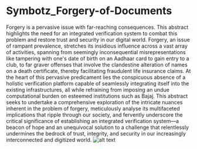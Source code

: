 # Symbotz_Forgery-of-Documents
Forgery is a pervasive issue with far-reaching consequences. This abstract highlights the need for an integrated verification system to combat this problem and restore trust and security in our digital world.
Forgery, an issue of rampant prevalence, stretches its insidious influence across a 
vast array of activities, spanning from seemingly inconsequential misrepresentations like 
tampering with one's date of birth on an Aadhaar card to gain entry to a club, to far graver 
offenses that involve the clandestine alteration of names on a death certificate, thereby 
facilitating fraudulent life insurance claims. At the heart of this pervasive predicament lies the 
conspicuous absence of a holistic verification platform capable of seamlessly integrating itself 
into the existing infrastructures, all while refraining from imposing an undue computational 
burden on esteemed institutions such as Bajaj. This abstract seeks to undertake a 
comprehensive exploration of the intricate nuances inherent in the problem of forgery, 
meticulously analyse its multifaceted implications that ripple through our society, and fervently 
underscore the critical significance of establishing an integrated verification system—a beacon 
of hope and an unequivocal solution to a challenge that relentlessly undermines the bedrock of 
trust, integrity, and security in our increasingly interconnected and digitized world.
![alt text]([https://static.toiimg.com/thumb/msid-80165026,width-400,resizemode-4/80165026.jpg])

